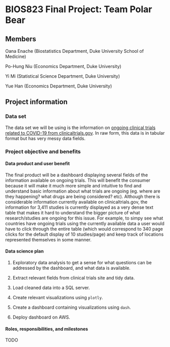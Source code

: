 # BIOS823 Final Project:  Team Polar Bear

## Members

Oana Enache (Biostatistics Department, Duke University School of Medicine) 

Po-Hung Niu (Economics Department, Duke University)

Yi Mi (Statistical Science Department, Duke University)

Yue Han (Economics Department, Duke University)

## Project information

### Data set

The data set we will be using is the information on [ongoing clinical trials related to COVID-19 from clinicaltrials.gov](https://clinicaltrials.gov/ct2/results?cond=COVID-19). In raw form, this data is in tabular format but has very messy data fields. 

### Project objective and benefits

#### Data product and user benefit

The final product will be a dashboard displaying several fields of the information available on ongoing trials. This will benefit the consumer because it will make it much more simple and intuitive to find and understand basic information about what trials are ongoing (eg. where are they happening? what drugs are being considered? etc). Although there is considerable information currently available on clinicaltrials.gov, the information for 3,411 studies is currently displayed as a very dense text table that makes it hard to understand the bigger picture of what research/studies are ongoing for this issue. For example, to simpy see what countries have ongoing trials using the currently available data a user would have to click through the entire table (which would correspond to 340 page clicks for the default display of 10 studies/page) and keep track of locations represented themselves in some manner. 

#### Data science plan 

1. Exploratory data analysis to get a sense for what questions can be addressed by the dashboard, and what data is available. 

2. Extract relevant fields from clinical trials site and tidy data. 

3. Load cleaned data into a SQL server. 

4. Create relevant visualizations using `plotly`. 

5. Create a dashboard containing visualizations using `dash`. 

6. Deploy dashboard on AWS. 

#### Roles, responsibilities, and milestones

TODO

